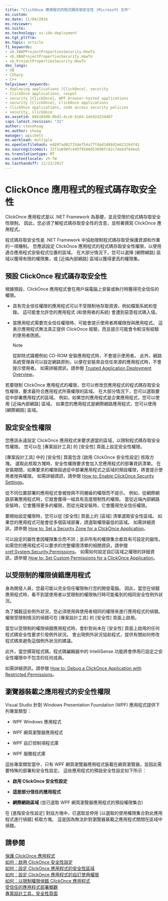 ```yaml
---
title: "ClickOnce 應用程式的程式碼存取安全性 |Microsoft 文件"
ms.custom: 
ms.date: 11/04/2016
ms.reviewer: 
ms.suite: 
ms.technology: vs-ide-deployment
ms.tgt_pltfrm: 
ms.topic: article
f1_keywords:
- vb.XBAPProjectPropertiesSecurity.HowTo
- vb.XBAProjectPropertiesSecurity.HowTo
- vb.ProjectPropertiesSecurity.HowTo
dev_langs:
- VB
- CSharp
- C++
helpviewer_keywords:
- deploying applications [ClickOnce], security
- ClickOnce applications, caspol
- security [ClickOnce], WPF browser-hosted applications
- security [ClickOnce], ClickOnce applications
- ClickOnce applications, code access security policies
- security, ClickOnce
ms.assetid: 04b104d0-0bd3-4ccb-b164-1de92d234487
caps.latest.revision: "31"
author: stevehoag
ms.author: shoag
manager: wpickett
ms.workload: multiple
ms.openlocfilehash: e4897ad027354ef54a77fdad3488d2e623264741
ms.sourcegitcommit: 32f1a690fc445f9586d53698fc82c7debd784eeb
ms.translationtype: MT
ms.contentlocale: zh-TW
ms.lasthandoff: 12/22/2017
---
```

# <a name="code-access-security-for-clickonce-applications"></a>ClickOnce 應用程式的程式碼存取安全性
ClickOnce 應用程式是以 .NET Framework 為基礎，並且受限於程式碼存取安全性限制。 因此，您必須了解程式碼存取安全性的含意，並照著撰寫 ClickOnce 應用程式。  
  
 程式碼存取安全性是 .NET Framework 中協助限制程式碼存取受保護資源和作業的一項機制。 您應該設定 ClickOnce 應用程式的程式碼存取安全性權限，以使用適合應用程式安裝程式位置的區域。 在大部分情況下，您可以選擇 [網際網路]  區域以獲得有限的權限集，或 [近端內部網路]  區域以獲得更高的權限集。  
  
## <a name="default-clickonce-code-access-security"></a>預設 ClickOnce 程式碼存取安全性  
 根據預設，ClickOnce 應用程式會在用戶端電腦上安裝或執行時獲得完全信任的權限。  
  
-   具有完全信任權限的應用程式可以不受限制地存取資源，例如檔案系統和登錄。 這可能會允許您的應用程式 (和使用者的系統) 會遭到惡意程式碼入侵。  
  
-   當應用程式需要完全信任權限時，可能會提示使用者將權限授與應用程式。 這表示應用程式無法真正提供 ClickOnce 經驗，而且提示可能會令較沒有經驗的使用者困惑。  
  
    > [!NOTE]
    >  從卸除式媒體例如 CD-ROM 安裝應用程式時，不會提示使用者。 此外，網路系統管理員可以設定網路原則，以便在安裝來自信任來源的應用程式時，不會提示使用者。 如需詳細資訊，請參閱 [Trusted Application Deployment Overview](../deployment/trusted-application-deployment-overview.md)。  
  
 若要限制 ClickOnce 應用程式的權限，您可以修改您應用程式的程式碼存取安全性權限，要求最符合應用程式所需權限的區域。 在大部分情況下，您可以選取要從中部署應用程式的區域。 例如，如果您的應用程式是企業應用程式，您可以使用 [近端內部網路]  區域。 如果您的應用程式是網際網路應用程式，您可以使用 [網際網路]  區域。  
  
## <a name="configuring-security-permissions"></a>設定安全性權限  
 您應該永遠設定 ClickOnce 應用程式來要求適當的區域，以限制程式碼存取安全性權限。 您可以在 [專案設計工具]  的 [安全性] 頁面上設定安全性權限。  
  
 [專案設計工具]  中的 [安全性]  頁面包含 [啟用 ClickOnce 安全性設定]  核取方塊。 選取此核取方塊時，安全性權限要求會加入您應用程式的部署資訊清單。 在安裝期間，如果要求的權限超過從中部署應用程式之區域的預設權限，將會提示使用者授與權限。 如需詳細資訊，請參閱 [How to: Enable ClickOnce Security Settings](../deployment/how-to-enable-clickonce-security-settings.md)。  
  
 從不同位置部署的應用程式會被授與不同層級的權限而不提示。 例如，從網際網路部署應用程式時，它就會獲得一組具有高度限制性的權限。 當從近端內部網路安裝時，它會獲得更多的權限，而從光碟安裝時，它會獲得完全信任權限。  
  
 要開始設定權限時，您可以從 [安全性]  頁面上的 [區域]  清單選取安全性區域。 如果您的應用程式可能會從多個區域部署，請選取權限最低的區域。 如需詳細資訊，請參閱 [How to: Set a Security Zone for a ClickOnce Application](../deployment/how-to-set-a-security-zone-for-a-clickonce-application.md)。  
  
 可以設定的屬性會因權限集合而不同；並非所有的權限集合都具有可設定的屬性。 如需您的應用程式可以要求的完整權限清單的相關資訊，請參閱 <xref:System.Security.Permissions>。 如需如何設定自訂區域之權限的詳細資訊，請參閱 [How to: Set Custom Permissions for a ClickOnce Application](../deployment/how-to-set-custom-permissions-for-a-clickonce-application.md)。  
  
## <a name="debugging-an-application-that-has-restricted-permissions"></a>以受限制的權限偵錯應用程式  
 身為開發人員，您最可能以完全信任權限執行您的開發電腦。 因此，當您在偵錯應用程式時，看不到當使用者以受限制的權限執行時可能看到的相同安全性例外狀況。  
  
 為了攔截這些例外狀況，您必須使用與使用者相同的權限來進行應用程式的偵錯。 權限受限制情況的偵錯可在 [專案設計工具]  的 [安全性] 頁面上啟用。  
  
 當您以受限制的權限偵錯應用程式時，會針對尚未在 [安全性]  頁面上啟用的任何程式碼安全性要求引發例外狀況。 會出現例外狀況協助程式，提供有關如何修改程式碼來避免這個例外狀況的建議。  
  
 此外，當您撰寫程式碼，程式碼編輯器中的 IntelliSense 功能將會停用已設定之安全性權限中不包含的任何成員。  
  
 如需詳細資訊，請參閱 [How to: Debug a ClickOnce Application with Restricted Permissions](../deployment/how-to-debug-a-clickonce-application-with-restricted-permissions.md)。  
  
## <a name="security-permissions-for-browser-hosted-applications"></a>瀏覽器裝載之應用程式的安全性權限  
 Visual Studio 針對 Windows Presentation Foundation (WPF) 應用程式提供下列專案類型：  
  
-   WPF Windows 應用程式  
  
-   WPF 網頁瀏覽器應用程式  
  
-   WPF 自訂控制項程式庫  
  
-   WPF 服務程式庫  
  
 這些專案類型當中，只有 WPF 網頁瀏覽器應用程式裝載在網頁瀏覽器，並因此需要特殊的部署和安全性設定。 這些應用程式的預設安全性設定如下所示：  
  
-   **啟用 ClickOnce 安全性設定**  
  
-   **這是部分信任的應用程式**  
  
-   **網際網路區域** (並已選取 WPF 網頁瀏覽器應用程式的預設權限集合)  
  
 在 [進階安全性設定]  對話方塊中，已選取並停用 [以選取的使用權限集合對此應用程式進行偵錯]  核取方塊。 這是因為無法針對瀏覽器裝載之應用程式關閉在區域中偵錯。  
  
## <a name="see-also"></a>請參閱  
 [保護 ClickOnce 應用程式](../deployment/securing-clickonce-applications.md)   
 [如何：啟用 ClickOnce 安全性設定](../deployment/how-to-enable-clickonce-security-settings.md)   
 [如何：設定 ClickOnce 應用程式的安全性區域](../deployment/how-to-set-a-security-zone-for-a-clickonce-application.md)   
 [如何：設定 ClickOnce 應用程式的自訂使用權限](../deployment/how-to-set-custom-permissions-for-a-clickonce-application.md)   
 [如何：以限制權限偵錯 ClickOnce 應用程式](../deployment/how-to-debug-a-clickonce-application-with-restricted-permissions.md)   
 [受信任的應用程式部署概觀](../deployment/trusted-application-deployment-overview.md)   
 [專案設計工具、安全性頁面](../ide/reference/security-page-project-designer.md)